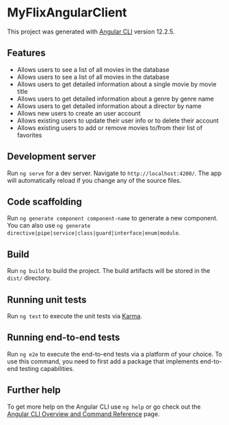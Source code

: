 # MyFlixAngularClient

This project was generated with [Angular CLI](https://github.com/angular/angular-cli) version 12.2.5.

## Features
- Allows users to see a list of all movies in the database
- Allows users to see a list of all movies in the database
- Allows users to get detailed information about a single movie by movie title
- Allows users to get detailed information about a genre by genre name
- Allows users to get detailed information about a director by name
- Allows new users to create an user account
- Allows existing users to update their user info or to delete their account
- Allows existing users to add or remove movies to/from their list of favorites

## Development server

Run `ng serve` for a dev server. Navigate to `http://localhost:4200/`. The app will automatically reload if you change any of the source files.

## Code scaffolding

Run `ng generate component component-name` to generate a new component. You can also use `ng generate directive|pipe|service|class|guard|interface|enum|module`.

## Build

Run `ng build` to build the project. The build artifacts will be stored in the `dist/` directory.

## Running unit tests

Run `ng test` to execute the unit tests via [Karma](https://karma-runner.github.io).

## Running end-to-end tests

Run `ng e2e` to execute the end-to-end tests via a platform of your choice. To use this command, you need to first add a package that implements end-to-end testing capabilities.

## Further help

To get more help on the Angular CLI use `ng help` or go check out the [Angular CLI Overview and Command Reference](https://angular.io/cli) page.
